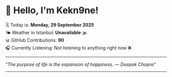 # 👋 Hello, I'm Kekn9ne!

🗓️ Today is: **Monday, 29 September 2025**  
🌤️ Weather in Istanbul: **Unavailable 🌫️**  
📊 GitHub Contributions: **90**  
🎧 Currently Listening: Not listening to anything right now ❌

---

_"The purpose of life is the expansion of happiness. — *Deepak Chopra*"_

---
